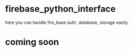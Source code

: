 # firebase_python_interface
here you can handle fire_base auth, database, storage easily
# coming soon

